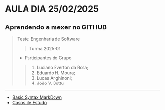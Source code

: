 # AULA DIA 25/02/2025
## Aprendendo a mexer no GITHUB 

> Teste: Engenharia de Software
>> Turma 2025-01
> - Participantes do Grupo
>> 1. Luciano Everton da Rosa;
>> 2. Eduardo H. Moura;
>> 3. Lucas Anghinoni;
>> 4. João V. Bettu
---
- [Basic Syntax MarkDown](https://www.markdownguide.org/basic-syntax/ "MarkDown")
- [Casos de Estudo](https://docs.google.com/document/d/1flQSuGScGEXjmFSpOafp2XYK3uT1fV6cwkAIw1bERWM/ "Estudo de Caso")
